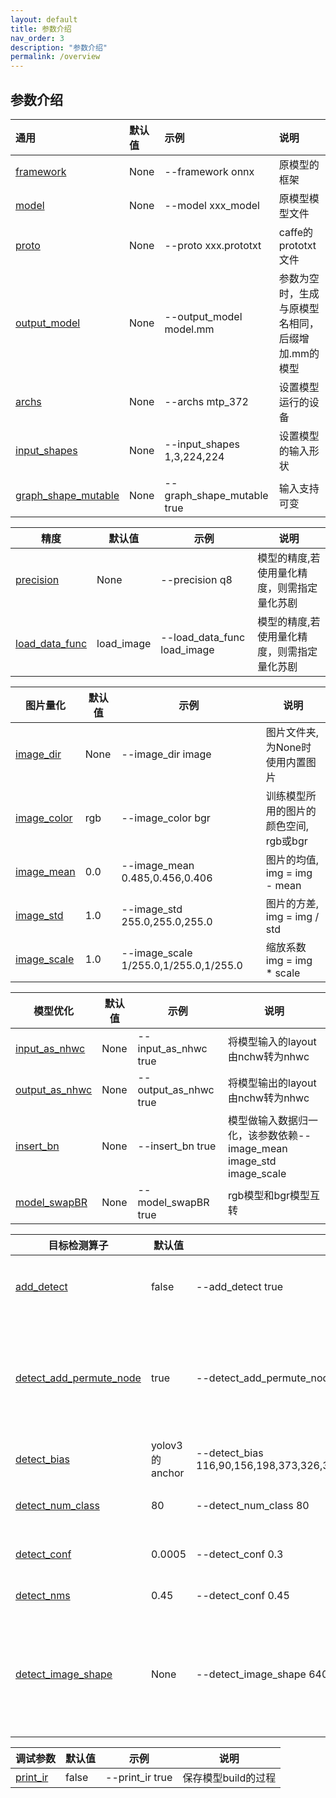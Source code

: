 ```yaml
---
layout: default
title: 参数介绍
nav_order: 3
description: "参数介绍"
permalink: /overview
---
```



## 参数介绍

| 通用                         | 默认值   | 示例     | 说明 |
|:-----------------------------|:--------- |:---------  | :---- |
| [framework](#framework)      | None    | --framework onnx | 原模型的框架                 |
| [model](#model)              | None    | --model xxx_model | 原模型模型文件                          |
| [proto](#proto)              | None    | --proto xxx.prototxt | caffe的prototxt文件 |
| [output_model](#output_model)| None    | --output_model model.mm | 参数为空时，生成与原模型名相同，后缀增加.mm的模型 |
| [archs](#archs)              | None    | --archs mtp_372 | 设置模型运行的设备 |
| [input_shapes](#input_shapes)| None    | --input_shapes 1,3,224,224 | 设置模型的输入形状 |
| [graph_shape_mutable](#graph_shape_mutable)    | None    | --graph_shape_mutable true | 输入支持可变 |


| 精度         | 默认值   | 示例     | 说明 |
| ----         | ----    | ----  | ---- |
| [precision](#precision)    | None    | --precision q8 | 模型的精度,若使用量化精度，则需指定量化苏剧 |
| [load_data_func](#load_data_func)    | load_image    | --load_data_func load_image | 模型的精度,若使用量化精度，则需指定量化苏剧 |

| 图片量化  | 默认值   | 示例     | 说明 |
| ----         | ----    | ----  | ---- |
| [image_dir](#load_image)    | None    | --image_dir image  | 图片文件夹,为None时使用内置图片                 |
| [image_color](#load_image)  | rgb     | --image_color bgr   | 训练模型所用的图片的颜色空间, rgb或bgr          |
| [image_mean](#load_image)   | 0.0     | --image_mean 0.485,0.456,0.406    | 图片的均值, img = img - mean          |
| [image_std](#load_image)    | 1.0     | --image_std 255.0,255.0,255.0   | 图片的方差, img = img / std           |
| [image_scale](#load_image)  | 1.0     | --image_scale 1/255.0,1/255.0,1/255.0 | 缩放系数   img = img * scale  |


| 模型优化         | 默认值   | 示例     | 说明 |
| ----         | ----    | ----  | ---- |
| [input_as_nhwc](#input_as_nhwc)    | None    | --input_as_nhwc true | 将模型输入的layout由nchw转为nhwc |
| [output_as_nhwc](#output_as_nhwc)    | None    | --output_as_nhwc true | 将模型输出的layout由nchw转为nhwc |
| [insert_bn](#insert_bn)    | None    | --insert_bn true | 模型做输入数据归一化，该参数依赖--image_mean image_std image_scale |
| [model_swapBR](#model_swapBR)    | None    | --model_swapBR true | rgb模型和bgr模型互转 |

| 目标检测算子         | 默认值   | 示例     | 说明 |
| ----         | ----    | ----  | ---- |
| [add_detect](#add_detect)  | false    | --add_detect true | 向网络增加目标检测大算子 |
| [detect_add_permute_node](#add_detect) | true    | --detect_add_permute_node true | 目标检测算子只支持nhwc，使用permute转换layput |
| [detect_bias](#add_detect) | yolov3的anchor    | --detect_bias 116,90,156,198,373,326,30,61,62,45,59,119,10,13,16,30,33,23 | anchor box |
| [detect_num_class](#add_detect) | 80    | --detect_num_class 80 | 目标检测的类别数 |
| [detect_conf](#add_detect) | 0.0005    | --detect_conf 0.3 | 目标检测的置信度 |
| [detect_nms](#add_detect)  | 0.45    | --detect_conf 0.45 | nms的阈值 |
| [detect_image_shape](#add_detect)  | None    | --detect_image_shape 640,640 | 目标检测图片的shape，默认根据input shape推导 |

| 调试参数         | 默认值   | 示例     | 说明 |
| ----         | ----    | ----  | ---- |
| [print_ir](#print_ir)    | false    | --print_ir true | 保存模型build的过程                 |

